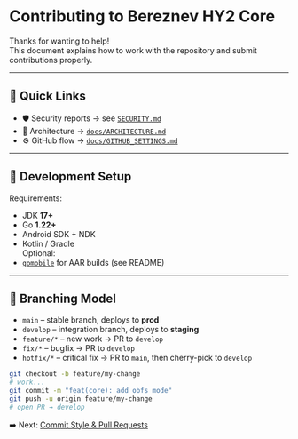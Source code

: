 # Contributing to Bereznev HY2 Core

Thanks for wanting to help!  
This document explains how to work with the repository and submit contributions properly.

---

## 🔗 Quick Links
- 🛡️ Security reports → see [`SECURITY.md`](../SECURITY.md)
- 🧭 Architecture → [`docs/ARCHITECTURE.md`](../docs/ARCHITECTURE.md)
- ⚙️ GitHub flow → [`docs/GITHUB_SETTINGS.md`](../docs/GITHUB_SETTINGS.md)

---

## 🧰 Development Setup
Requirements:
- JDK **17+**
- Go **1.22+**
- Android SDK + NDK
- Kotlin / Gradle  
Optional:
- [`gomobile`](https://pkg.go.dev/golang.org/x/mobile/cmd/gomobile) for AAR builds (see README)

---

## 🌿 Branching Model
- `main` – stable branch, deploys to **prod**
- `develop` – integration branch, deploys to **staging**
- `feature/*` – new work → PR to `develop`
- `fix/*` – bugfix → PR to `develop`
- `hotfix/*` – critical fix → PR to `main`, then cherry-pick to `develop`

```bash
git checkout -b feature/my-change
# work...
git commit -m "feat(core): add obfs mode"
git push -u origin feature/my-change
# open PR → develop
```

➡️ Next: [Commit Style & Pull Requests](#️-commit-style)